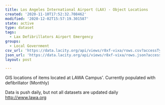 ```yaml
---
title: Los Angeles International Airport (LAX) - Object Locations
created: '2020-11-10T17:52:32.708462'
modified: '2020-12-02T15:57:19.301587'
state: active
type: dataset
tags:
  - Lax Defibrillators Airport Emergency
groups:
  - Local Government
csv_url: 'https://data.lacity.org/api/views/r8xf-vixa/rows.csv?accessType=DOWNLOAD'
json_url: 'https://data.lacity.org/api/views/r8xf-vixa/rows.json?accessType=DOWNLOAD'
layout: post

---
```

GIS locations of items located at LAWA Campus'.
Currently populated with defibrillator (Monthly)

Data is push daily, but not all datasets are updated daily
http://www.lawa.org
